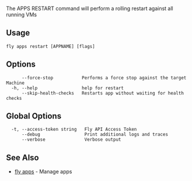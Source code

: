 The APPS RESTART command will perform a rolling restart against all running VMs

## Usage
~~~
fly apps restart [APPNAME] [flags]
~~~

## Options

~~~
      --force-stop           Performs a force stop against the target Machine
  -h, --help                 help for restart
      --skip-health-checks   Restarts app without waiting for health checks
~~~

## Global Options

~~~
  -t, --access-token string   Fly API Access Token
      --debug                 Print additional logs and traces
      --verbose               Verbose output
~~~

## See Also

* [fly apps](/docs/flyctl/apps/)	 - Manage apps

